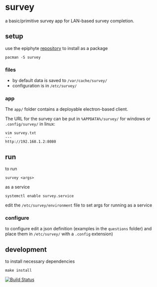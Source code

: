 survey
===

a basic/primitive survey app for LAN-based survey completion.

## setup

use the epiphyte [repository](https://github.com/epiphyte/repository) to install as a package

```
pacman -S survey
```

### files

* by default data is saved to `/var/cache/survey/`
* configuration is in `/etc/survey/`

### app

The `app/` folder contains a deployable electron-based client.

The URL for the survey can be put in `%APPDATA%/survey/` for windows or `.config/survey/` in linux:
```
vim survey.txt
---
http://192.168.1.2:8080
```

## run

to run
```
survey <args>
```

as a service
```
systemctl enable survey.service
```

edit the `/etc/survey/environment` file to set args for running as a service

### configure

to configure edit a json definition (examples in the `questions` folder) and place them in `/etc/survey/` with a `.config` extension)

## development

to install necessary dependencies

```
make install
```

[![Build Status](https://travis-ci.org/epiphyte/survey.svg?branch=master)](https://travis-ci.org/epiphyte/survey)
